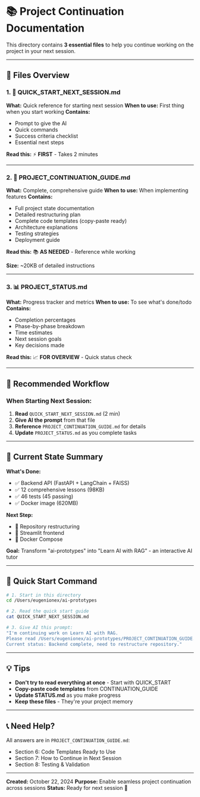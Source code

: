# 📚 Project Continuation Documentation

This directory contains **3 essential files** to help you continue working on the project in your next session.

---

## 📄 Files Overview

### 1. 🎯 QUICK_START_NEXT_SESSION.md
**What:** Quick reference for starting next session
**When to use:** First thing when you start working
**Contains:**
- Prompt to give the AI
- Quick commands
- Success criteria checklist
- Essential next steps

**Read this:** ⚡ **FIRST** - Takes 2 minutes

---

### 2. 📖 PROJECT_CONTINUATION_GUIDE.md
**What:** Complete, comprehensive guide
**When to use:** When implementing features
**Contains:**
- Full project state documentation
- Detailed restructuring plan
- Complete code templates (copy-paste ready)
- Architecture explanations
- Testing strategies
- Deployment guide

**Read this:** 📚 **AS NEEDED** - Reference while working

**Size:** ~20KB of detailed instructions

---

### 3. 📊 PROJECT_STATUS.md
**What:** Progress tracker and metrics
**When to use:** To see what's done/todo
**Contains:**
- Completion percentages
- Phase-by-phase breakdown
- Time estimates
- Next session goals
- Key decisions made

**Read this:** 📈 **FOR OVERVIEW** - Quick status check

---

## 🚀 Recommended Workflow

### When Starting Next Session:

1. **Read** `QUICK_START_NEXT_SESSION.md` (2 min)
2. **Give AI the prompt** from that file
3. **Reference** `PROJECT_CONTINUATION_GUIDE.md` for details
4. **Update** `PROJECT_STATUS.md` as you complete tasks

---

## 📍 Current State Summary

**What's Done:**
- ✅ Backend API (FastAPI + LangChain + FAISS)
- ✅ 12 comprehensive lessons (98KB)
- ✅ 46 tests (45 passing)
- ✅ Docker image (620MB)

**Next Step:**
- 🔄 Repository restructuring
- 🎨 Streamlit frontend
- 🐳 Docker Compose

**Goal:**
Transform "ai-prototypes" into "Learn AI with RAG" - an interactive AI tutor

---

## 🎯 Quick Start Command

```bash
# 1. Start in this directory
cd /Users/eugenionex/ai-prototypes

# 2. Read the quick start guide
cat QUICK_START_NEXT_SESSION.md

# 3. Give AI this prompt:
"I'm continuing work on Learn AI with RAG.
Please read /Users/eugenionex/ai-prototypes/PROJECT_CONTINUATION_GUIDE.md
Current status: Backend complete, need to restructure repository."
```

---

## 💡 Tips

- **Don't try to read everything at once** - Start with QUICK_START
- **Copy-paste code templates** from CONTINUATION_GUIDE
- **Update STATUS.md** as you make progress
- **Keep these files** - They're your project memory

---

## 📞 Need Help?

All answers are in `PROJECT_CONTINUATION_GUIDE.md`:
- Section 6: Code Templates Ready to Use
- Section 7: How to Continue in Next Session
- Section 8: Testing & Validation

---

**Created:** October 22, 2024
**Purpose:** Enable seamless project continuation across sessions
**Status:** Ready for next session 🚀
